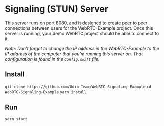 # Signaling (STUN) Server

This server runs on port 8080, and is designed to create peer to peer connections between users for the WebRTC-Example project. Once this server is running, your demo WebRTC project should be able to connect to it.

_Note: Don't forget to change the IP address in the WebRTC-Example to the IP address of the computer that you're running this server on. That configuration is found in the `Config.swift` file._

## Install
`git clone https://github.com/Udio-Team/WebRTC-Signaling-Example`
`cd WebRTC-Signaling-Example`
`yarn install`

## Run
`yarn start`